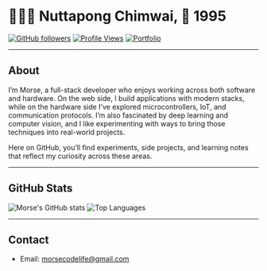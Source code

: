 # 👨🏽‍💻 Nuttapong Chimwai, 🎂 1995

[![GitHub followers](https://img.shields.io/github/followers/morsecodelife?label=Followers&style=flat-square)](https://github.com/morsecodelife)
[![Profile Views](https://komarev.com/ghpvc/?username=morsecodelife&style=flat-square&color=blue)](https://github.com/morsecodelife)
[![Portfolio](https://img.shields.io/badge/Portfolio-Website-green?style=flat-square&logo=vercel)](https://morsecodelife.vercel.app)

---

## About
I’m Morse, a full-stack developer who enjoys working across both software and hardware. On the web side, I build applications with modern stacks, while on the hardware side I’ve explored microcontrollers, IoT, and communication protocols. I’m also fascinated by deep learning and computer vision, and I like experimenting with ways to bring those techniques into real-world projects.

Here on GitHub, you’ll find experiments, side projects, and learning notes that reflect my curiosity across these areas.

---

## GitHub Stats

![Morse's GitHub stats](https://github-readme-stats.vercel.app/api?username=morsecodelife&show_icons=true&theme=default&hide_border=true)
![Top Languages](https://github-readme-stats.vercel.app/api/top-langs/?username=morsecodelife&layout=compact&theme=default&hide_border=true)

---

## Contact
- Email: morsecodelife@gmail.com
